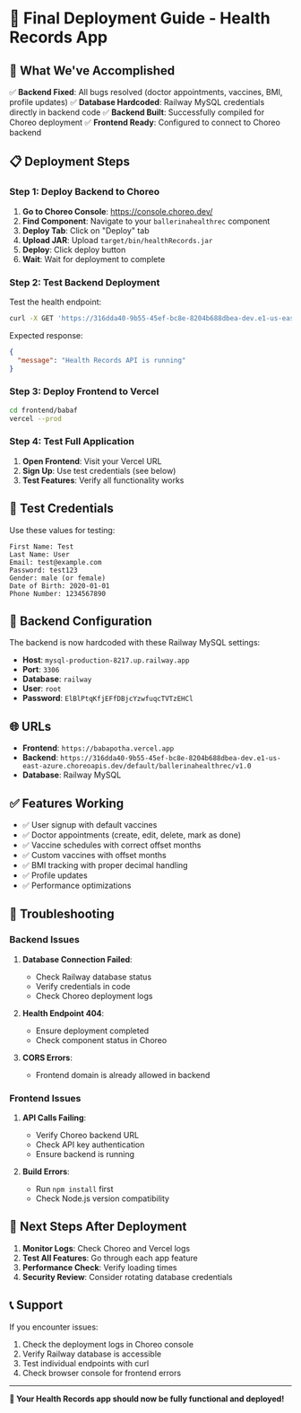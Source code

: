 # 🚀 Final Deployment Guide - Health Records App

## 🎯 What We've Accomplished

✅ **Backend Fixed**: All bugs resolved (doctor appointments, vaccines, BMI, profile updates)
✅ **Database Hardcoded**: Railway MySQL credentials directly in backend code
✅ **Backend Built**: Successfully compiled for Choreo deployment
✅ **Frontend Ready**: Configured to connect to Choreo backend

## 📋 Deployment Steps

### Step 1: Deploy Backend to Choreo

1. **Go to Choreo Console**: https://console.choreo.dev/
2. **Find Component**: Navigate to your `ballerinahealthrec` component
3. **Deploy Tab**: Click on "Deploy" tab
4. **Upload JAR**: Upload `target/bin/healthRecords.jar`
5. **Deploy**: Click deploy button
6. **Wait**: Wait for deployment to complete

### Step 2: Test Backend Deployment

Test the health endpoint:

```bash
curl -X GET 'https://316dda40-9b55-45ef-bc8e-8204b688dbea-dev.e1-us-east-azure.choreoapis.dev/default/ballerinahealthrec/v1.0/health'
```

Expected response:
```json
{
  "message": "Health Records API is running"
}
```

### Step 3: Deploy Frontend to Vercel

```bash
cd frontend/babaf
vercel --prod
```

### Step 4: Test Full Application

1. **Open Frontend**: Visit your Vercel URL
2. **Sign Up**: Use test credentials (see below)
3. **Test Features**: Verify all functionality works

## 🧪 Test Credentials

Use these values for testing:

```
First Name: Test
Last Name: User
Email: test@example.com
Password: test123
Gender: male (or female)
Date of Birth: 2020-01-01
Phone Number: 1234567890
```

## 🔧 Backend Configuration

The backend is now hardcoded with these Railway MySQL settings:

- **Host**: `mysql-production-8217.up.railway.app`
- **Port**: `3306`
- **Database**: `railway`
- **User**: `root`
- **Password**: `ElBlPtqKfjEFfDBjcYzwfuqcTVTzEHCl`

## 🌐 URLs

- **Frontend**: `https://babapotha.vercel.app`
- **Backend**: `https://316dda40-9b55-45ef-bc8e-8204b688dbea-dev.e1-us-east-azure.choreoapis.dev/default/ballerinahealthrec/v1.0`
- **Database**: Railway MySQL

## ✅ Features Working

- ✅ User signup with default vaccines
- ✅ Doctor appointments (create, edit, delete, mark as done)
- ✅ Vaccine schedules with correct offset months
- ✅ Custom vaccines with offset months
- ✅ BMI tracking with proper decimal handling
- ✅ Profile updates
- ✅ Performance optimizations

## 🚨 Troubleshooting

### Backend Issues

1. **Database Connection Failed**:
   - Check Railway database status
   - Verify credentials in code
   - Check Choreo deployment logs

2. **Health Endpoint 404**:
   - Ensure deployment completed
   - Check component status in Choreo

3. **CORS Errors**:
   - Frontend domain is already allowed in backend

### Frontend Issues

1. **API Calls Failing**:
   - Verify Choreo backend URL
   - Check API key authentication
   - Ensure backend is running

2. **Build Errors**:
   - Run `npm install` first
   - Check Node.js version compatibility

## 🔄 Next Steps After Deployment

1. **Monitor Logs**: Check Choreo and Vercel logs
2. **Test All Features**: Go through each app feature
3. **Performance Check**: Verify loading times
4. **Security Review**: Consider rotating database credentials

## 📞 Support

If you encounter issues:

1. Check the deployment logs in Choreo console
2. Verify Railway database is accessible
3. Test individual endpoints with curl
4. Check browser console for frontend errors

---

**🎉 Your Health Records app should now be fully functional and deployed!**
